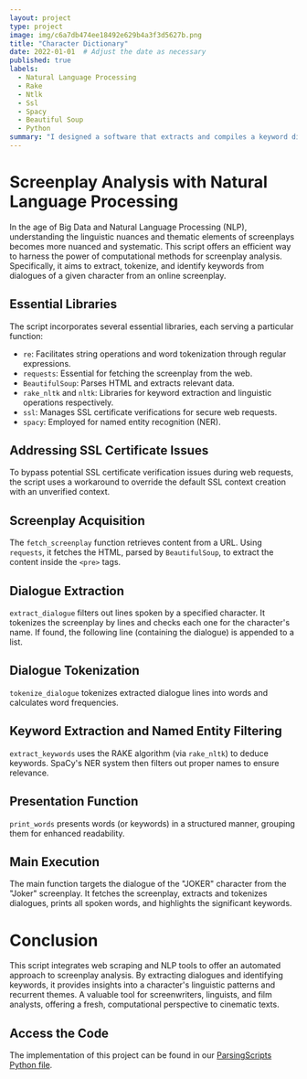 ```yaml
---
layout: project
type: project
image: img/c6a7db474ee18492e629b4a3f3d5627b.png
title: "Character Dictionary"
date: 2022-01-01  # Adjust the date as necessary
published: true
labels:
  - Natural Language Processing
  - Rake
  - Ntlk
  - Ssl
  - Spacy
  - Beautiful Soup
  - Python
summary: "I designed a software that extracts and compiles a keyword dictionary for individual characters from film or TV scripts."
---
```

# Screenplay Analysis with Natural Language Processing

In the age of Big Data and Natural Language Processing (NLP), understanding the linguistic nuances and thematic elements of screenplays becomes more nuanced and systematic. This script offers an efficient way to harness the power of computational methods for screenplay analysis. Specifically, it aims to extract, tokenize, and identify keywords from dialogues of a given character from an online screenplay.

## Essential Libraries

The script incorporates several essential libraries, each serving a particular function:

- `re`: Facilitates string operations and word tokenization through regular expressions.
- `requests`: Essential for fetching the screenplay from the web.
- `BeautifulSoup`: Parses HTML and extracts relevant data.
- `rake_nltk` and `nltk`: Libraries for keyword extraction and linguistic operations respectively.
- `ssl`: Manages SSL certificate verifications for secure web requests.
- `spacy`: Employed for named entity recognition (NER).

## Addressing SSL Certificate Issues

To bypass potential SSL certificate verification issues during web requests, the script uses a workaround to override the default SSL context creation with an unverified context.

## Screenplay Acquisition

The `fetch_screenplay` function retrieves content from a URL. Using `requests`, it fetches the HTML, parsed by `BeautifulSoup`, to extract the content inside the `<pre>` tags.

## Dialogue Extraction

`extract_dialogue` filters out lines spoken by a specified character. It tokenizes the screenplay by lines and checks each one for the character's name. If found, the following line (containing the dialogue) is appended to a list.

## Dialogue Tokenization

`tokenize_dialogue` tokenizes extracted dialogue lines into words and calculates word frequencies.

## Keyword Extraction and Named Entity Filtering

`extract_keywords` uses the RAKE algorithm (via `rake_nltk`) to deduce keywords. SpaCy's NER system then filters out proper names to ensure relevance.

## Presentation Function

`print_words` presents words (or keywords) in a structured manner, grouping them for enhanced readability.

## Main Execution

The main function targets the dialogue of the "JOKER" character from the "Joker" screenplay. It fetches the screenplay, extracts and tokenizes dialogues, prints all spoken words, and highlights the significant keywords.

# Conclusion

This script integrates web scraping and NLP tools to offer an automated approach to screenplay analysis. By extracting dialogues and identifying keywords, it provides insights into a character's linguistic patterns and recurrent themes. A valuable tool for screenwriters, linguists, and film analysts, offering a fresh, computational perspective to cinematic texts.
## Access the Code

The implementation of this project can be found in our [ParsingScripts Python file](ChristianJoudon.github.io/projects/ParsingScripts.md).
